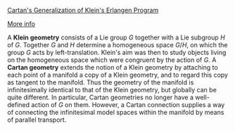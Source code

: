 [Cartan's Generalization of Klein's Erlangen Program](https://books.google.com/books?id=Ytqs4xU5QKAC&lpg=PA178&dq=cartan%2520geometry%2520sharpe&pg=PP1#v=onepage&q=cartan%2520geometry%2520sharpe&f=false)

[More info](https://en.wikipedia.org/wiki/Cartan_connection)

A **Klein geometry** consists of a Lie group $G$ together with a Lie subgroup $H$ of $G$. Together $G$ and $H$ determine a homogeneous space $G/H$, on which the group $G$ acts by left-translation. Klein's aim was then to study objects living on the homogeneous space which were congruent by the action of $G$. A **Cartan geometry** extends the notion of a Klein geometry by attaching to each point of a manifold a copy of a Klein geometry, and to regard this copy as tangent to the manifold. Thus the geometry of the manifold is infinitesimally identical to that of the Klein geometry, but globally can be quite different. In particular, Cartan geometries no longer have a well-defined action of $G$ on them. However, a Cartan connection supplies a way of connecting the infinitesimal model spaces within the manifold by means of parallel transport.